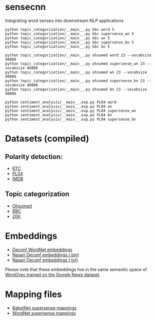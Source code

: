 # sensecnn
Integrating word senses into downstream NLP applications

```
python topic_categorization/__main__.py bbc word 5
python topic_categorization/__main__.py bbc supersense_wn 5
python topic_categorization/__main__.py bbc wn 5
python topic_categorization/__main__.py bbc supersense_bn 5
python topic_categorization/__main__.py bbc bn 5

python topic_categorization/__main__.py ohsumed word 23 --vocabsize 40000
python topic_categorization/__main__.py ohsumed supersense_wn 23 --vocabsize 40000
python topic_categorization/__main__.py ohsumed wn 23 --vocabsize 40000
python topic_categorization/__main__.py ohsumed supersense_bn 23 --vocabsize 40000
python topic_categorization/__main__.py ohsumed bn 23 --vocabsize 40000

python sentiment_analysis/__main__.exp.py PL04 word
python sentiment_analysis/__main__.exp.py PL04 wn
python sentiment_analysis/__main__.exp.py PL04 supersense_wn
python sentiment_analysis/__main__.exp.py PL04 bn
python sentiment_analysis/__main__.exp.py PL04 supersense_bn
```

# Datasets (compiled)

## Polarity detection:

* [RTC](https://drive.google.com/drive/folders/0Bz40_IukD5qDdnlGSTl5LW4wcVE?usp=sharing)
* [PL04](https://drive.google.com/drive/folders/0Bz40_IukD5qDZUhVbXRHeTcwTFU?usp=sharing)
* [IMDB](https://drive.google.com/drive/folders/0Bz40_IukD5qDRDJ5NHhSUTBEUnc?usp=sharing)

## Topic categorization

* [Ohsumed](https://drive.google.com/drive/folders/0Bz40_IukD5qDcmVKcm5rNVA1LWs?usp=sharing)
* [BBC](https://drive.google.com/drive/folders/0Bz40_IukD5qDX3Y2c3RvRWhPenM?usp=sharing)
* [20K](https://drive.google.com/drive/folders/0Bz40_IukD5qDbURfbEdTUnZELWc?usp=sharing)


# Embeddings

* [Deconf WordNet embeddings](https://drive.google.com/a/di.uniroma1.it/file/d/0Bz40_IukD5qDbzJFSmppN0Y2djg/view?usp=sharing)
* [Nasari Deconf embeddings (.bin)](https://drive.google.com/a/di.uniroma1.it/file/d/0Bz40_IukD5qDZ3lsemhSVTBLeFU/view?usp=sharing)
* [Nasari Deconf embeddings (.txt)](https://drive.google.com/a/di.uniroma1.it/file/d/0Bz40_IukD5qDLWdCNUJhQ3gtMzA/view?usp=sharing)

Please note that these embeddings live in the same semantic space of [Word2vec trained on the Google News dataset](https://code.google.com/archive/p/word2vec/). 

# Mapping files

* [BabelNet supersense mappings](https://drive.google.com/a/di.uniroma1.it/file/d/0Bz40_IukD5qDbTNQWGxFdDdZNnM/view?usp=sharing)
* [WordNet supersense mappings](https://drive.google.com/file/d/0B-ZmZ8m4R_BaNWFBaEhIMmRha1U/view?usp=sharing)


